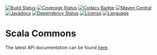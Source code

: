 [![Build Status](https://github.com/fulcrumgenomics/commons/workflows/unit%20tests/badge.svg)](https://github.com/fulcrumgenomics/commons/actions?query=workflow%3A%22unit+tests%22)
[![Coverage Status](https://codecov.io/github/fulcrumgenomics/commons/coverage.svg?branch=main)](https://codecov.io/github/fulcrumgenomics/commons?branch=main)
[![Codacy Badge](https://app.codacy.com/project/badge/Grade/fab58b635c6b415590b364218030de06)](https://www.codacy.com/gh/fulcrumgenomics/commons/dashboard?utm_source=github.com&amp;utm_medium=referral&amp;utm_content=fulcrumgenomics/commons&amp;utm_campaign=Badge_Grade)
[![Maven Central](https://maven-badges.herokuapp.com/maven-central/com.fulcrumgenomics/commons_2.11/badge.svg)](https://maven-badges.herokuapp.com/maven-central/com.fulcrumgenomics/commons_2.11)
[![Javadocs](http://javadoc.io/badge/com.fulcrumgenomics/commons_2.12.svg)](http://javadoc.io/doc/com.fulcrumgenomics/commons_2.12)
[![Dependency Status](https://www.versioneye.com/user/projects/56b2d2d593b95a003c714340/badge.svg)](https://www.versioneye.com/user/projects/56b2d2d593b95a003c714340#dialog_dependency_badge)
[![License](http://img.shields.io/badge/license-MIT-blue.svg)](https://github.com/fulcrumgenomics/commons/blob/main/LICENSE)
[![Language](http://img.shields.io/badge/language-scala-brightgreen.svg)](http://www.scala-lang.org/)

Scala Commons
====

The latest API documentation can be found [here](http://javadoc.io/doc/com.fulcrumgenomics/commons_2.12).
